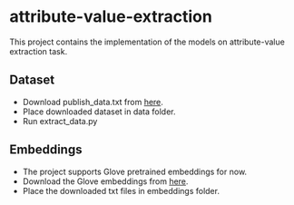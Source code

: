 # attribute-value-extraction
This project contains the implementation of the models on attribute-value extraction task.

## Dataset
- Download publish_data.txt from [here](https://github.com/lanmanok/ACL19_Scaling_Up_Open_Tagging/blob/master/publish_data.txt).
- Place downloaded dataset in data folder.
- Run extract_data.py
  
## Embeddings
- The project supports Glove pretrained embeddings for now.
- Download the Glove embeddings from [here](http://nlp.stanford.edu/data/glove.6B.zip).
- Place the downloaded txt files in embeddings folder.
